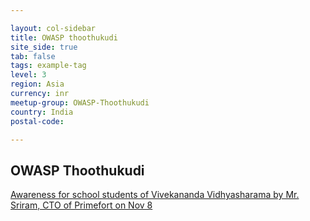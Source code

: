 ```yaml
---

layout: col-sidebar
title: OWASP thoothukudi
site_side: true
tab: false
tags: example-tag
level: 3
region: Asia
currency: inr
meetup-group: OWASP-Thoothukudi
country: India
postal-code: 

---
```

<!-- rebuild -->

OWASP Thoothukudi
-------------
[Awareness for school students of Vivekananda Vidhyasharama by Mr. Sriram, CTO of Primefort on Nov 8](https://youtu.be/oiaAoXlG39A)
